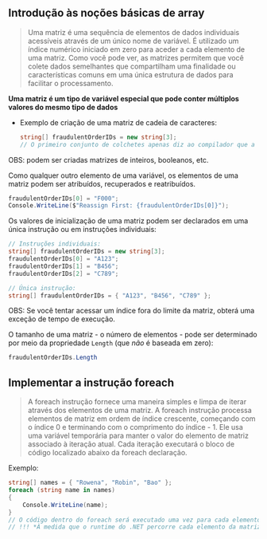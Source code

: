 ## Introdução às noções básicas de array

> Uma matriz é uma sequência de elementos de dados individuais acessíveis através de um único nome de variável. É utilizado um índice numérico iniciado em zero para aceder a cada elemento de uma matriz. Como você pode ver, as matrizes permitem que você colete dados semelhantes que compartilham uma finalidade ou características comuns em uma única estrutura de dados para facilitar o processamento.

**Uma matriz é um tipo de variável especial que pode conter múltiplos valores do mesmo tipo de dados**

- Exemplo de criação de uma matriz de cadeia de caracteres:
    ~~~csharp
    string[] fraudulentOrderIDs = new string[3];
    // O primeiro conjunto de colchetes apenas diz ao compilador que a variável é uma matriz, mas o segundo indica o número de elementos que a matriz pode conter
    ~~~

OBS: podem ser criadas matrizes de inteiros, booleanos, etc.

Como qualquer outro elemento de uma variável, os elementos de uma matriz podem ser atribuídos, recuperados e reatribuídos.

~~~csharp
fraudulentOrderIDs[0] = "F000";
Console.WriteLine($"Reassign First: {fraudulentOrderIDs[0]}");
~~~

Os valores de inicialização de uma matriz podem ser declarados em uma única instrução ou em instruções individuais:
~~~csharp
// Instruções individuais:
string[] fraudulentOrderIDs = new string[3];
fraudulentOrderIDs[0] = "A123";
fraudulentOrderIDs[1] = "B456";
fraudulentOrderIDs[2] = "C789";

// Única instrução:
string[] fraudulentOrderIDs = { "A123", "B456", "C789" };
~~~

OBS: Se você tentar acessar um índice fora do limite da matriz, obterá uma exceção de tempo de execução.

O tamanho de uma matriz - o número de elementos - pode ser determinado por meio da propriedade `Length` (que *não* é baseada em zero):
~~~csharp
fraudulentOrderIDs.Length
~~~

## Implementar a instrução foreach

>A foreach instrução fornece uma maneira simples e limpa de iterar através dos elementos de uma matriz. A foreach instrução processa elementos de matriz em ordem de índice crescente, começando com o índice 0 e terminando com o comprimento do índice - 1. Ele usa uma variável temporária para manter o valor do elemento de matriz associado à iteração atual. Cada iteração executará o bloco de código localizado abaixo da foreach declaração.

Exemplo:
~~~csharp
string[] names = { "Rowena", "Robin", "Bao" };
foreach (string name in names)
{
    Console.WriteLine(name);
}
// O código dentro do foreach será executado uma vez para cada elemento da matriz `names`
// !!! *À medida que o runtime do .NET percorre cada elemento da matriz através de um ciclo, o valor armazenado no elemento atual da matriz names é atribuído à variável temporária name para um fácil acesso dentro do bloco de código.*
~~~
